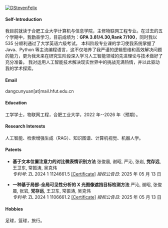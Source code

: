 [![DStevenFelix](https://img.shields.io/badge/DStevenFelix-github-blue?logo=github)](https://github.com/DStevenFelix)

#### Self-Introduction

我目前就读于合肥工业大学计算机与信息学院，主修物联网工程专业。在过去的五个学期中，我勤奋学习，目前成绩为：<strong>GPA 3.81/4.30,Rank 7/100</strong>，同时我以 535 分顺利通过了大学英语六级考试。
本科阶段专业课的学习使我系统掌握了 Java、Python 等主流编程语言，这不仅培养了我严谨的逻辑思维和高效解决问题的能力，更为我未来在研究生阶段深入学习人工智能领域的先进理论与技术做好了充分准备。
我对运用人工智能技术解决现实世界中的挑战充满热情，并以此驱动我的学术探索。

#### Email

dangcunyuan[at]mail.hfut.edu.cn

#### Education

工学学士，物联网工程，合肥工业大学，2022 年--2026 年（预期）。

#### Research Interests

人工智能、检索增强生成（RAG）、知识图谱、计算机视觉、机器人学。

#### Patents

- **基于文本位置注意力的对比微表情识别方法** 张俊晨, 谢昭, 严沁, 张岩, **党存远**, 王卫东, 常振涛, 吴克伟  
   _专利号:_ ZL 2024 1 1124661.5 [[Certificate]](https://drive.google.com/file/d/1dJ_ThOGaNyggZZLs-Cjip608Fm2MNjT5/view?usp=drive_link)
  _授权公告日:_ 2025 年 05 月 13 日

- **一种基于局部-全局可见性分析的 X 光图像遮挡目标检测方法** 严沁, 谢昭, 张俊晨, 张岩, **党存远**, 王卫东, 常振涛, 吴克伟  
   _专利号:_ ZL 2024 1 1106661.2 [[Certificate]](https://drive.google.com/file/d/1Qf6zPyJe_ds2sf4Z6_ut9BpPIV156BdD/view?usp=drive_link)
  _授权公告日:_ 2025 年 05 月 13 日

#### Hobbies

足球，篮球，旅行。
